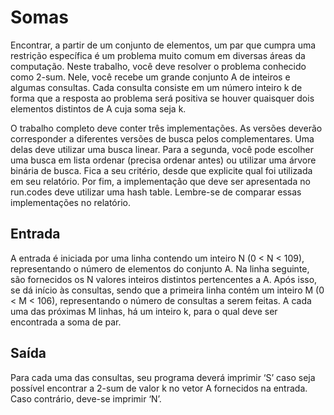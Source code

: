 # Somas
Encontrar, a partir de um conjunto de elementos, um par que cumpra uma restrição específica é um problema muito comum em diversas áreas da
computação. Neste trabalho, você deve resolver o problema conhecido como 2-sum. Nele, você recebe um grande conjunto A de inteiros e algumas consultas.
Cada consulta consiste em um número inteiro k de forma que a resposta ao problema será positiva se houver quaisquer dois elementos distintos de A cuja soma seja k.

O trabalho completo deve conter três implementações. As versões deverão corresponder a diferentes versões de busca pelos complementares. Uma delas deve utilizar 
uma busca linear. Para a segunda, você pode escolher uma busca em lista ordenar (precisa ordenar antes) ou utilizar uma árvore binária de busca. Fica a seu critério, 
desde que explicite qual foi utilizada em seu relatório. Por fim, a implementação que deve ser apresentada no run.codes
deve utilizar uma hash table. Lembre-se de comparar essas implementações no relatório.

## Entrada
A entrada é iniciada por uma linha contendo um inteiro N (0 < N < 109), representando o número de elementos do conjunto A. Na linha seguinte, são
fornecidos os N valores inteiros distintos pertencentes a A. Após isso, se dá início às consultas, sendo que a primeira linha contém um inteiro M (0 < M < 106),
representando o número de consultas a serem feitas. A cada uma das próximas M linhas, há um inteiro k, para o qual deve ser encontrada a soma de par.

## Saída
Para cada uma das consultas, seu programa deverá imprimir ‘S’ caso seja possível encontrar a 2-sum de valor k no vetor A fornecidos na entrada. Caso
contrário, deve-se imprimir ‘N’.
